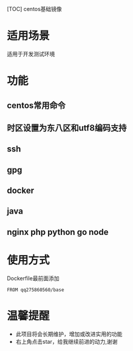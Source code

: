 [TOC]
centos基础镜像

# 适用场景
适用于开发测试环境

# 功能
## centos常用命令
## 时区设置为东八区和utf8编码支持
## ssh
## gpg
## docker
## java
## nginx php python go node

# 使用方式
Dockerfile最前面添加
```
FROM qq275860560/base

```

# 温馨提醒

* 此项目将会长期维护，增加或改进实用的功能
* 右上角点击star，给我继续前进的动力,谢谢